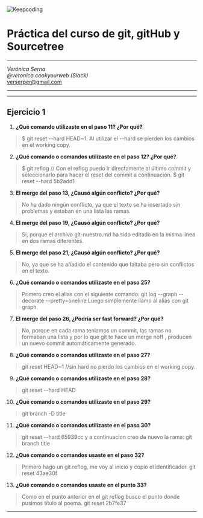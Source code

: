![Keepcoding](hhttps://picodotdev.github.io/blog-bitix/assets/images/logotipos/keepcoding.png)

# Práctica del curso de git, gitHub y Sourcetree
***
*Verónica Serna*  
*@veronica.cookyourweb (Slack)*  
<verserper@gmail.com>
***

---- 
## Ejercicio 1
  
1. **¿Qué comando utilizaste en el paso 11? ¿Por qué?**
> $ git reset --hard HEAD~1. Al utilizar el --hard se pierden los cambios en el working copy.

2. **¿Qué comando o comandos utilizaste en el paso 12? ¿Por qué?**
> $ git reflog // Con el reflog puedo ir directamente al último commit y seleccionarlo para hacer el reset del commit a continuación.
> $ git reset --hard 5b2add1

3. **El merge del paso 13, ¿Causó algún conflicto? ¿Por qué?**
> No ha dado ningún conflicto, ya que el texto se ha insertado sin  problemas y estaban en una lista las ramas.
4. **El merge del paso 19, ¿Causó algún conflicto? ¿Por qué?**
> Si, porque el archivo git-nuestro.md ha sido editado en la misma linea en dos ramas diferentes.
5. **El merge del paso 21, ¿Causó algún conflicto? ¿Por qué?**
> No, ya que se ha añadido el contenido que faltaba pero sin conflictos en el texto.
6. **¿Qué comando o comandos utilizaste en el paso 25?**
> Primero creo el alias con el siguiente comando: git log --graph --decorate --pretty=oneline
> Luego simplemente llamo al alias con git graph.
7. **El merge del paso 26, ¿Podría ser fast forward? ¿Por qué?**
> No, porque en cada rama teniamos un commit, las ramas no formaban una lista y por lo que git te hace un merge noff , producen un nuevo commit automáticamente generado.
8. **¿Qué comando o comandos utilizaste en el paso 27?**
> git reset HEAD~1 //sin hard no pierdo los cambios en el working copy.
9. **¿Qué comando o comandos utilizaste en el paso 28?**
> git reset --hard HEAD
10. **¿Qué comando o comandos utilizaste en el paso 29?**
> git branch -D title
11. **¿Qué comando o comandos utilizaste en el paso 30?**
> git reset --hard 65939cc y a continuacion creo de nuevo la rama: git branch title
12. **¿Qué comando o comandos usaste en el paso 32?**
> Primero hago un git reflog, me voy al inicio y copio el identificador.
> git reset 43ae30f
13. **¿Qué comando o comandos usaste en el punto 33?**
> Como en el punto anterior en el git reflog busco el punto donde pusimos título al  poema.
git reset  2b7fe37 
----
